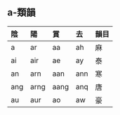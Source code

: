 ## a-類韻

|陰|陽|賞|去|韻目|
|:-|:-|:-|:-|:-|
|a|ar|aa|ah|麻|
|ai|air|ae|ay|泰|
|an|arn|aan|ann|寒|
|ang|arng|aang|anq|唐|
|au|aur|ao|aw|豪|
